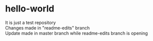 # hello-world
It is just a test repository <br>
Changes made in "readme-edits" branch<br>
Update made in master branch while readme-edits branch is opening
